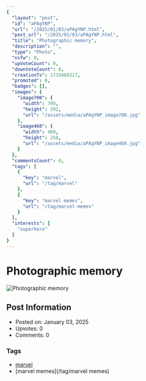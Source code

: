 ```yaml
---
{
  "layout": "post",
  "id": "aPAgYNP",
  "url": "/2025/01/03/aPAgYNP.html",
  "post_url": "/2025/01/03/aPAgYNP.html",
  "title": "Photographic memory",
  "description": "",
  "type": "Photo",
  "nsfw": 0,
  "upVoteCount": 0,
  "downVoteCount": 0,
  "creationTs": 1735860317,
  "promoted": 0,
  "badges": [],
  "images": {
    "image700": {
      "width": 700,
      "height": 392,
      "url": "/assets/media/aPAgYNP_image700.jpg"
    },
    "image460": {
      "width": 460,
      "height": 258,
      "url": "/assets/media/aPAgYNP_image460.jpg"
    }
  },
  "commentsCount": 0,
  "tags": [
    {
      "key": "marvel",
      "url": "/tag/marvel"
    },
    {
      "key": "marvel memes",
      "url": "/tag/marvel-memes"
    }
  ],
  "interests": [
    "superhero"
  ]
}
---
```


# Photographic memory

![Photographic memory](/assets/media/aPAgYNP_image700.jpg)

## Post Information

- Posted on: January 03, 2025
- Upvotes: 0
- Comments: 0

### Tags

- [marvel](/tag/marvel)
- [marvel memes](/tag/marvel memes)

